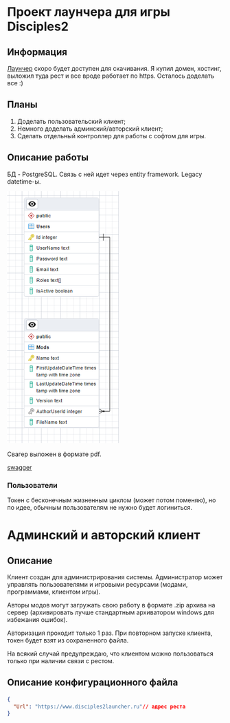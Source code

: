 # Проект лаунчера для игры Disciples2
## Информация

[Лаунчер](https://disciples2launcher.ru) скоро будет доступен для скачивания.
Я купил домен, хостинг, выложил туда рест и все вроде работает по https. Осталось доделать все :)

## Планы
1. Доделать пользовательский клиент;
2. Немного доделать админский/авторский клиент;
3. Сделать отдельный контроллер для работы с софтом для игры.
## Описание работы
БД - PostgreSQL. Связь с ней идет через entity framework. Legacy datetime-ы.

![ERD](https://github.com/EBCEYS/DisciplesClient-Rest-Server/blob/main/BD_ERD.png)

Свагер выложен в формате pdf.

[swagger](https://github.com/EBCEYS/DisciplesClient-Rest-Server/blob/main/Swagger%20UI.pdf)
### Пользователи
Токен с бесконечным жизненным циклом (может потом поменяю), но по идее, обычным пользователям не нужно будет логиниться.

# Админский и авторский клиент

## Описание
Клиент создан для администрирования системы. Администратор может управлять пользователями и игровыми ресурсами (модами, программами, клиентом игры).

Авторы модов могут загружать свою работу в формате .zip архива на сервер (архивировать лучше стандартным архиватором windows для избежания ошибок).

Авторизация проходит только 1 раз. При повторном запуске клиента, токен будет взят из сохраненного файла.

На всякий случай предупреждаю, что клиентом можно пользоваться только при наличии связи с рестом.
## Описание конфигурационного файла
```json
{
  "Url": "https://www.disciples2launcher.ru"// адрес реста
}

```